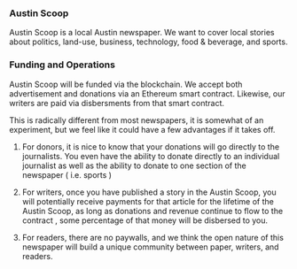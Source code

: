 ### Austin Scoop

Austin Scoop is a local Austin newspaper. We want to cover local stories about politics, land-use, business, technology,
food & beverage, and sports.

### Funding and Operations

Austin Scoop will be funded via the blockchain. We accept both advertisement and donations via an Ethereum smart contract.
Likewise, our writers are paid via disbersments from that smart contract.

This is radically different from most newspapers, it is somewhat of an experiment, but we feel like it could have a few
advantages if it takes off.

1. For donors, it is nice to know that your donations will go directly to the journalists. You even have the ability to donate 
directly to an individual journalist as well as the ability to donate to one section of the newspaper ( i.e. sports )

2. For writers, once you have published a story in the Austin Scoop, you will potentially receive payments for that article for the
lifetime of the Austin Scoop, as long as donations and revenue continue to flow to the contract , some percentage of that money will be 
disbersed to you.

3. For readers, there are no paywalls, and we think the open nature of this newspaper will build a unique community between 
  paper, writers, and readers.
